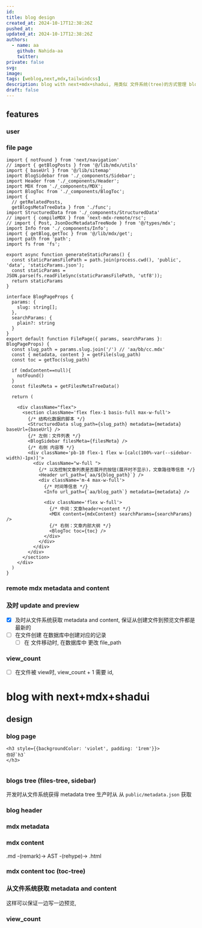 ```yaml
---
id:
title: blog design
created_at: 2024-10-17T12:38:26Z
pushed_at: 
updated_at: 2024-10-17T12:38:26Z
authors:
  - name: aa
    github: Nahida-aa
    twitter: 
private: false
svg: 
image: 
tags: [weblog,next,mdx,tailwindcss]
description: blog with next+mdx+shadui, 用类似 文件系统(tree)的方式管理 blog
draft: false
---
```


## features
### user

### file page
```tsx path="src/app/aa/[...slug]/page.tsx"
import { notFound } from 'next/navigation'
// import { getBlogPosts } from '@/lib/mdx/utils'
import { baseUrl } from '@/lib/sitemap'
import BlogSidebar from './_components/Sidebar';
import Header from './_components/Header';
import MDX from './_components/MDX'; 
import BlogToc from './_components/BlogToc';
import { 
  // getRelatedPosts,
  getBlogsMetaTreeData } from './func';
import StructuredData from './_components/StructuredData'
// import { compileMDX } from 'next-mdx-remote/rsc';
// import { Post, JsonDocMetadataTreeNode } from '@/types/mdx';
import Info from './_components/Info';
import { getBlog,getToc } from '@/lib/mdx/get';
import path from 'path';
import fs from 'fs';

export async function generateStaticParams() {
  const staticParamsFilePath = path.join(process.cwd(), 'public', 'data', 'staticParams.json');
  const staticParams = JSON.parse(fs.readFileSync(staticParamsFilePath, 'utf8'));
  return staticParams
}

interface BlogPageProps {
  params: {
    slug: string[];
  },
  searchParams: {
    plain?: string
  }
}
export default function FilePage({ params, searchParams }: BlogPageProps) {
  const slug_path = params.slug.join('/') // 'aa/bb/cc.mdx'
  const { metadata, content } = getFile(slug_path)
  const toc = getToc(slug_path)

  if (mdxContent==null){
    notFound()
  }
  const filesMeta = getFilesMetaTreeData()

  return (

    <div className="flex">
      <section className='flex flex-1 basis-full max-w-full'>
        {/* 结构化数据的脚本 */}
        <StructuredData slug_path={slug_path} metadata={metadata}  baseUrl={baseUrl} />
        {/* 左侧：文件列表 */}
        <BlogSidebar filesMeta={filesMeta} />
        {/* 右侧 内容等 */}
        <div className='pb-10 flex-1 flex w-[calc(100%-var(--sidebar-width)-1px)]'>
          <div className="w-full ">
            {/* 以及控制文章列表是否展开的按钮(展开时不显示)，文章路径等信息 */}
            <Header url_path={`aa/${blog_path}`} />
            <div className='m-4 max-w-full'>
              {/* 时间等信息 */}
              <Info url_path={`aa/blog_path`} metadata={metadata} />

              <div className='flex w-full'>
                {/* 中间：文章header+content */}
                <MDX content={mdxContent} searchParams={searchParams} />
                {/* 右侧：文章内部大纲 */}
                <BlogToc toc={toc} />
              </div>
            </div>
          </div>
        </div>
      </section>
    </div>
  )
}
```
### remote mdx metadata and content
### 及时 update and preview
- [x] 及时从文件系统获取 metadata and content, 保证从创建文件到预览文件都是最新的
- [ ] 在文件创建 在数据库中创建对应的记录
  - [ ] 在 文件移动时, 在数据库中 更改 file_path
### view_count
- [ ] 在文件被 view时, view_count + 1
  需要 id,
# blog with next+mdx+shadui
## design
### blog page
```
<h3 style={{backgroundColor: 'violet', padding: '1rem'}}>
你好`h3`
</h3>
```
```tsx

```

### blogs tree (files-tree, sidebar)
开发时从文件系统获得 metadata tree
生产时从 从 `public/metadata.json` 获取
### blog header
### mdx metadata
### mdx content
.md -(remark)-> AST -(rehype)-> .html
### mdx content toc (toc-tree)

### 从文件系统获取 metadata and content
这样可以保证一边写一边预览,
### view_count
### 